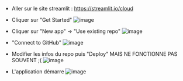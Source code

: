 - Aller sur le site streamlit : https://streamlit.io/cloud
- Cliquer sur "Get Started"
  ![image](https://github.com/projet-da/streamlit/assets/67692878/43b1fe8d-4bb6-4708-bfad-b8f304d61194)

- Cliquer sur "New app" -> "Use existing repo"
  ![image](https://github.com/projet-da/streamlit/assets/67692878/406c55b8-75a0-43fe-8569-e13a00ead7ed)

- "Connect to GitHub"
  ![image](https://github.com/projet-da/streamlit/assets/67692878/10ca72cf-ecdc-4bd1-be6a-be93ca9a2d0c)

- Modifier les infos du repo puis "Deploy" MAIS NE FONCTIONNE PAS SOUVENT ;(
![image](https://github.com/projet-da/streamlit/assets/67692878/1be329cd-9a90-47b7-892e-e7e4a7e0906c)

- L'application démarre
![image](https://github.com/projet-da/streamlit/assets/67692878/3bf72b9e-4c96-4d9c-8509-68b39e2ebca1)
